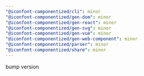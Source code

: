 ```yaml
---
"@iconfont-componentized/cli": minor
"@iconfont-componentized/gen-dom": minor
"@iconfont-componentized/gen-react": minor
"@iconfont-componentized/gen-svg": minor
"@iconfont-componentized/gen-vue": minor
"@iconfont-componentized/gen-web-component": minor
"@iconfont-componentized/parser": minor
"@iconfont-componentized/share": minor
---
```


bump version
